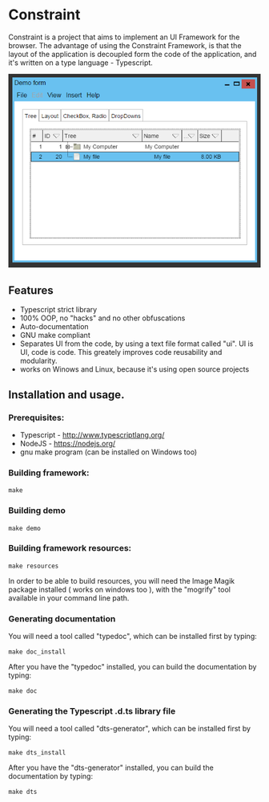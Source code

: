 # Constraint

Constraint is a project that aims to implement an UI Framework for the browser. The advantage of using the Constraint Framework, is that the layout of the application is decoupled form the code of the application, and it's written on a type language - Typescript.

![demo form](https://github.com/sfia-andreidaniel/Constraint/raw/master/media/demo_form.png "Demo Form")

## Features
* Typescript strict library
* 100% OOP, no "hacks" and no other obfuscations
* Auto-documentation
* GNU make compliant
* Separates UI from the code, by using a text file format called "ui". UI is UI, code is code. This greately improves code reusability and modularity.
* works on Winows and Linux, because it's using open source projects

## Installation and usage.

### Prerequisites:
* Typescript - http://www.typescriptlang.org/
* NodeJS - https://nodejs.org/
* gnu make program (can be installed on Windows too)

### Building framework:
    
    make

### Building demo
    
    make demo

### Building framework resources:
    
    make resources

In order to be able to build resources, you will need the Image Magik package installed ( works on windows too ), with the "mogrify" tool available in your command line path.

### Generating documentation

You will need a tool called "typedoc", which can be installed first by typing:
    
    make doc_install

After you have the "typedoc" installed, you can build the documentation by typing:
    
    make doc

### Generating the Typescript .d.ts library file

You will need a tool called "dts-generator", which can be installed first by typing:
    
    make dts_install

After you have the "dts-generator" installed, you can build the documentation by typing:
    
    make dts

